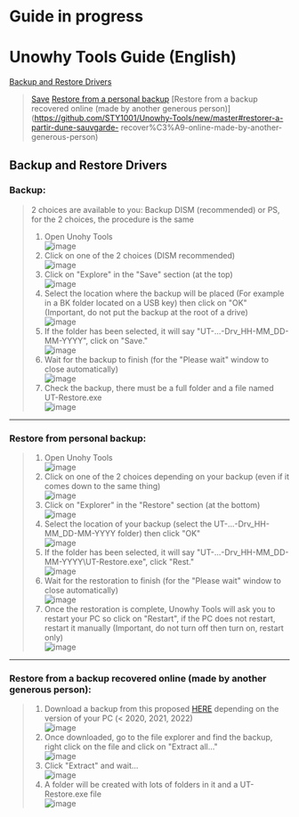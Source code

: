 # Guide in progress
# Unowhy Tools Guide (English)
  
[Backup and Restore Drivers](https://github.com/STY1001/Unowhy-Tools/new/master#backup-and-restore-drivers)
> [Save](https://github.com/STY1001/Unowhy-Tools/new/master#save)
> [Restore from a personal backup](https://github.com/STY1001/Unowhy-Tools/new/master#restore-from-dune-sauvegarde-personnel)
> [Restore from a backup recovered online (made by another generous person)](https://github.com/STY1001/Unowhy-Tools/new/master#restorer-a-partir-dune-sauvgarde- recover%C3%A9-online-made-by-another-generous-person)
  
## Backup and Restore Drivers
### Backup:
>2 choices are available to you: Backup DISM (recommended) or PS, for the 2 choices, the procedure is the same
>1. Open Unohy Tools  
>![image](https://user-images.githubusercontent.com/57889852/197388385-0cd879a8-0f01-4665-9e2b-78c63ded92bd.png)
>2. Click on one of the 2 choices (DISM recommended)  
>![image](https://user-images.githubusercontent.com/57889852/197388473-38eef5f4-40e9-4edb-850a-ddda5d1cd1c5.png)
>3. Click on "Explore" in the "Save" section (at the top)  
>![image](https://user-images.githubusercontent.com/57889852/197388567-15a0a04d-183b-4cc4-a6f2-6ccee844c8b2.png)
>4. Select the location where the backup will be placed (For example in a BK folder located on a USB key) then click on "OK" (Important, do not put the backup at the root of a drive)  
>![image](https://user-images.githubusercontent.com/57889852/197388714-5d028e4f-bc7e-464b-95f1-8aae2c6ec2f4.png)
>5. If the folder has been selected, it will say "UT-...-Drv_HH-MM_DD-MM-YYYY", click on "Save."  
>![image](https://user-images.githubusercontent.com/57889852/197404200-dd5d88da-7045-43c0-a467-2752deb24ca0.png)
>6. Wait for the backup to finish (for the "Please wait" window to close automatically)  
>![image](https://user-images.githubusercontent.com/57889852/197404624-aaa5c19a-527e-44e8-a8c9-198b9bfa4fd2.png)
>7. Check the backup, there must be a full folder and a file named UT-Restore.exe  
>![image](https://user-images.githubusercontent.com/57889852/197406294-43d777e4-8dc9-4360-952e-cbbb579e9743.png)
___
### Restore from personal backup:
>1. Open Unohy Tools  
>![image](https://user-images.githubusercontent.com/57889852/197388385-0cd879a8-0f01-4665-9e2b-78c63ded92bd.png)
>2. Click on one of the 2 choices depending on your backup (even if it comes down to the same thing)  
>![image](https://user-images.githubusercontent.com/57889852/197388473-38eef5f4-40e9-4edb-850a-ddda5d1cd1c5.png)
>3. Click on "Explorer" in the "Restore" section (at the bottom)  
>![image](https://user-images.githubusercontent.com/57889852/197414023-6501c509-921d-4737-ba83-debe89688d4c.png)
>4. Select the location of your backup (select the UT-...-Drv_HH-MM_DD-MM-YYYY folder) then click "OK"  
>![image](https://user-images.githubusercontent.com/57889852/197415962-e924719b-f922-47eb-b111-6812808be2d2.png)
>5. If the folder has been selected, it will say "UT-...-Drv_HH-MM_DD-MM-YYYY\UT-Restore.exe", click "Rest."  
>![image](https://user-images.githubusercontent.com/57889852/197416224-c7a728de-b32f-479f-a65d-1c14af9de475.png)
>6. Wait for the restoration to finish (for the "Please wait" window to close automatically)  
>![image](https://user-images.githubusercontent.com/57889852/197404624-aaa5c19a-527e-44e8-a8c9-198b9bfa4fd2.png)
>7. Once the restoration is complete, Unowhy Tools will ask you to restart your PC so click on "Restart", if the PC does not restart, restart it manually (Important, do not turn off then turn on, restart only)  
>![image](https://user-images.githubusercontent.com/57889852/197416722-890d8c6c-c810-455a-bcb0-b893b565129b.png)
___
### Restore from a backup recovered online (made by another generous person):
>1. Download a backup from this proposed [HERE](https://hksty1001-my.sharepoint.com/:f:/g/personal/cloud_hksty1001_onmicrosoft_com/Ejk2S5pcwCFPnUxKDVQaUPoBpw-3IMAjuLYiJO_Fi-vsKQ?e=SAI4SS) depending on the version of your PC (< 2020, 2021, 2022)  
>![image](https://user-images.githubusercontent.com/57889852/197592769-0cf6e828-d56a-45c3-9654-ddcc0ea0b3a7.png)
>2. Once downloaded, go to the file explorer and find the backup, right click on the file and click on "Extract all..."  
>![image](https://user-images.githubusercontent.com/57889852/197624763-4bdfecb4-4fa7-4c7b-bdf9-b1b62e55f902.png)
>3. Click "Extract" and wait...  
>![image](https://user-images.githubusercontent.com/57889852/197625253-7096762d-134d-4176-8afa-a7baa9466e80.png)
>4. A folder will be created with lots of folders in it and a UT-Restore.exe file  
>![image](https://user-images.githubusercontent.com/57889852/197625605-10fa7df6-a1c1-4529-93d9-ccd7a0cc1df2.png)

